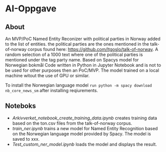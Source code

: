 # AI-Oppgave


## About
An MVP/PoC Named Entity Reconizer with political parties in Norway added to the list of entities. the political parties are the ones mentioned in the talk-of-norway corpus found here: https://github.com/ltgoslo/talk-of-norway.
A random selection of a 1000 text where one of the political parties is mentioned under the tag party name.
Based on Spacys model for Norwegian bokmål
Code written in Python in Jupyter Notebook and is not to be used for other purposes then an PoC/MVP. 
The model trained on a local machine witout the use of GPU or similar.


To install the Norwegian language model `run python -m spacy download nb_core_news_sm` after installing reqiurements.

## Noteboks
* *Arkivverket_notebook_create_training_data.ipynb* creates training data based on the ton.csv files from the talk-of-norway corpus.
* *train_ner.ipynb* trains a new model for Named Entity Recognition based on the Norwegian language model provided by Spacy. The model is saved to xxx.
* *Test_custom_ner_model.ipynb* loads the model and displays the result.

